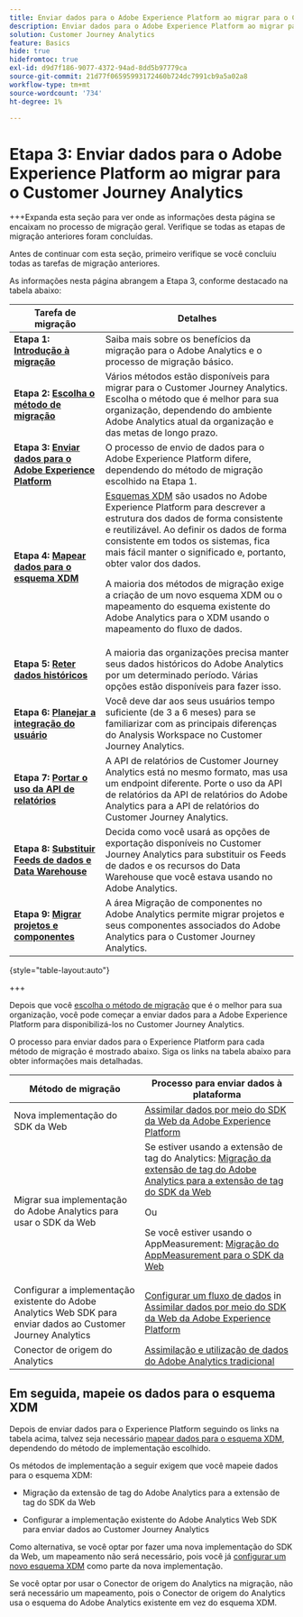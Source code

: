 ```yaml
---
title: Enviar dados para o Adobe Experience Platform ao migrar para o Customer Journey Analytics
description: Enviar dados para o Adobe Experience Platform ao migrar para o Customer Journey Analytics
solution: Customer Journey Analytics
feature: Basics
hide: true
hidefromtoc: true
exl-id: d9d7f186-9077-4372-94ad-8dd5b97779ca
source-git-commit: 21d77f06595993172460b724dc7991cb9a5a02a8
workflow-type: tm+mt
source-wordcount: '734'
ht-degree: 1%

---
```


# Etapa 3: Enviar dados para o Adobe Experience Platform ao migrar para o Customer Journey Analytics

+++Expanda esta seção para ver onde as informações desta página se encaixam no processo de migração geral. Verifique se todas as etapas de migração anteriores foram concluídas.

Antes de continuar com esta seção, primeiro verifique se você concluiu todas as tarefas de migração anteriores.

As informações nesta página abrangem a Etapa 3, conforme destacado na tabela abaixo:

| Tarefa de migração | Detalhes |
|---------|----------|
| **Etapa 1: [Introdução à migração](/help/getting-started/cja-migration/cja-migration-getstarted.md)** | Saiba mais sobre os benefícios da migração para o Adobe Analytics e o processo de migração básico. |
| **Etapa 2: [Escolha o método de migração](/help/getting-started/cja-migration/cja-migration-method.md)** | Vários métodos estão disponíveis para migrar para o Customer Journey Analytics. Escolha o método que é melhor para sua organização, dependendo do ambiente Adobe Analytics atual da organização e das metas de longo prazo. |
| <span class="preview">**Etapa 3: [Enviar dados para o Adobe Experience Platform](/help/getting-started/cja-migration/cja-migration-send-to-platform.md)**</span> | <span class="preview">O processo de envio de dados para o Adobe Experience Platform difere, dependendo do método de migração escolhido na Etapa 1.</span> |
| **Etapa 4: [Mapear dados para o esquema XDM](/help/getting-started/cja-migration/cja-migration-xdm.md)** | [Esquemas XDM](https://experienceleague.adobe.com/en/docs/experience-platform/xdm/home#xdm-schemas) são usados no Adobe Experience Platform para descrever a estrutura dos dados de forma consistente e reutilizável. Ao definir os dados de forma consistente em todos os sistemas, fica mais fácil manter o significado e, portanto, obter valor dos dados.<p>A maioria dos métodos de migração exige a criação de um novo esquema XDM ou o mapeamento do esquema existente do Adobe Analytics para o XDM usando o mapeamento do fluxo de dados.</p> |
| **Etapa 5: [Reter dados históricos](/help/getting-started/cja-migration/cja-migration-historical-data.md)** | A maioria das organizações precisa manter seus dados históricos do Adobe Analytics por um determinado período. Várias opções estão disponíveis para fazer isso. |
| **Etapa 6: [Planejar a integração do usuário](/help/getting-started/cja-migration/cja-migration-onboarding.md)** | Você deve dar aos seus usuários tempo suficiente (de 3 a 6 meses) para se familiarizar com as principais diferenças do Analysis Workspace no Customer Journey Analytics. |
| **Etapa 7: [Portar o uso da API de relatórios](/help/getting-started/cja-migration/cja-migration-api.md)** | A API de relatórios de Customer Journey Analytics está no mesmo formato, mas usa um endpoint diferente. Porte o uso da API de relatórios da API de relatórios do Adobe Analytics para a API de relatórios do Customer Journey Analytics. |
| **Etapa 8: [Substituir Feeds de dados e Data Warehouse](/help/getting-started/cja-migration/cja-migration-export-options.md)** | Decida como você usará as opções de exportação disponíveis no Customer Journey Analytics para substituir os Feeds de dados e os recursos do Data Warehouse que você estava usando no Adobe Analytics. |
| **Etapa 9: [Migrar projetos e componentes](/help/getting-started/cja-migration/cja-migration-projects.md)** | A área Migração de componentes no Adobe Analytics permite migrar projetos e seus componentes associados do Adobe Analytics para o Customer Journey Analytics. |

{style="table-layout:auto"}

+++


Depois que você [escolha o método de migração](#step-2-choose-your-customer-journey-analytics-migration-method) que é o melhor para sua organização, você pode começar a enviar dados para a Adobe Experience Platform para disponibilizá-los no Customer Journey Analytics.

O processo para enviar dados para o Experience Platform para cada método de migração é mostrado abaixo. Siga os links na tabela abaixo para obter informações mais detalhadas.

| Método de migração | Processo para enviar dados à plataforma |
|---------|----------|
| Nova implementação do SDK da Web | [Assimilar dados por meio do SDK da Web da Adobe Experience Platform](/help/data-ingestion/aepwebsdk.md) |
| Migrar sua implementação do Adobe Analytics para usar o SDK da Web | Se estiver usando a extensão de tag do Analytics: [Migração da extensão de tag do Adobe Analytics para a extensão de tag do SDK da Web](https://experienceleague.adobe.com/en/docs/analytics/implementation/aep-edge/web-sdk/analytics-extension-to-web-sdk)<p>Ou</p><p>Se você estiver usando o AppMeasurement: [Migração do AppMeasurement para o SDK da Web](https://experienceleague.adobe.com/en/docs/analytics/implementation/aep-edge/web-sdk/appmeasurement-to-web-sdk) |
| Configurar a implementação existente do Adobe Analytics Web SDK para enviar dados ao Customer Journey Analytics | [Configurar um fluxo de dados](https://experienceleague.adobe.com/en/docs/analytics-platform/using/cja-data-ingestion/ingest-use-guides/edge-network/aepwebsdk#set-up-a-datastream) in [Assimilar dados por meio do SDK da Web da Adobe Experience Platform](https://experienceleague.adobe.com/en/docs/analytics-platform/using/cja-data-ingestion/ingest-use-guides/edge-network/aepwebsdk) |
| Conector de origem do Analytics | [Assimilação e utilização de dados do Adobe Analytics tradicional](/help/data-ingestion/analytics.md) |

## Em seguida, mapeie os dados para o esquema XDM

Depois de enviar dados para o Experience Platform seguindo os links na tabela acima, talvez seja necessário [mapear dados para o esquema XDM](/help/getting-started/cja-migration/cja-migration-xdm.md), dependendo do método de implementação escolhido.

Os métodos de implementação a seguir exigem que você mapeie dados para o esquema XDM:

* Migração da extensão de tag do Adobe Analytics para a extensão de tag do SDK da Web

* Configurar a implementação existente do Adobe Analytics Web SDK para enviar dados ao Customer Journey Analytics

Como alternativa, se você optar por fazer uma nova implementação do SDK da Web, um mapeamento não será necessário, pois você já [configurar um novo esquema XDM](https://experienceleague.adobe.com/en/docs/analytics-platform/using/cja-data-ingestion/ingest-use-guides/edge-network/aepwebsdk#set-up-a-schema) como parte da nova implementação.

Se você optar por usar o Conector de origem do Analytics na migração, não será necessário um mapeamento, pois o Conector de origem do Analytics usa o esquema do Adobe Analytics existente em vez do esquema XDM.
